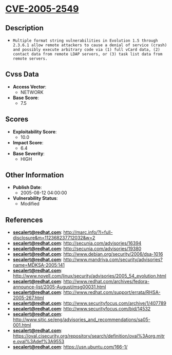 
# [CVE-2005-2549](https://cve.mitre.org/cgi-bin/cvename.cgi?name=CVE-2005-2549)

## Description

- `Multiple format string vulnerabilities in Evolution 1.5 through 2.3.6.1 allow remote attackers to cause a denial of service (crash) and possibly execute arbitrary code via (1) full vCard data, (2) contact data from remote LDAP servers, or (3) task list data from remote servers.`

## Cvss Data

- **Access Vector**:
  - NETWORK
- **Base Score**:
  - 7.5

## Scores

- **Exploitability Score**:
  - 10.0
- **Impact Score**:
  - 6.4
- **Base Severity**:
  - HIGH

## Other Information

- **Publish Date**:
  - 2005-08-12 04:00:00
- **Vulnerability Status**:
  - Modified

## References

- **secalert@redhat.com**: http://marc.info/?l=full-disclosure&m=112368237712032&w=2
- **secalert@redhat.com**: http://secunia.com/advisories/16394
- **secalert@redhat.com**: http://secunia.com/advisories/19380
- **secalert@redhat.com**: http://www.debian.org/security/2006/dsa-1016
- **secalert@redhat.com**: http://www.mandriva.com/security/advisories?name=MDKSA-2005:141
- **secalert@redhat.com**: http://www.novell.com/linux/security/advisories/2005_54_evolution.html
- **secalert@redhat.com**: http://www.redhat.com/archives/fedora-announce-list/2005-August/msg00031.html
- **secalert@redhat.com**: http://www.redhat.com/support/errata/RHSA-2005-267.html
- **secalert@redhat.com**: http://www.securityfocus.com/archive/1/407789
- **secalert@redhat.com**: http://www.securityfocus.com/bid/14532
- **secalert@redhat.com**: http://www.sitic.se/eng/advisories_and_recommendations/sa05-001.html
- **secalert@redhat.com**: https://oval.cisecurity.org/repository/search/definition/oval%3Aorg.mitre.oval%3Adef%3A9553
- **secalert@redhat.com**: https://usn.ubuntu.com/166-1/
